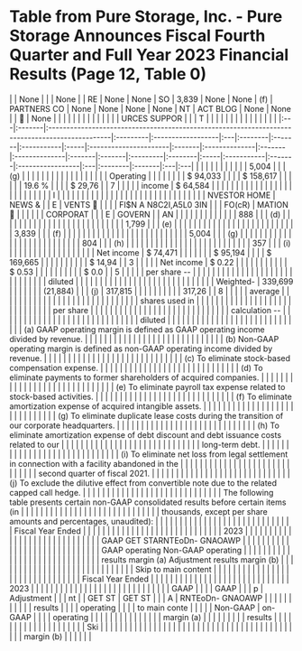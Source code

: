 # Table from Pure Storage, Inc. - Pure Storage Announces Fiscal Fourth Quarter and Full Year 2023 Financial Results (Page 12, Table 0)

|    | None   |                                                                                                |          | None              |    | RE      | None   | None       | SO   | 3,839                 | None   | None          | (f)    | PARTNERS CO   | None   | None   | None     | None    | NT   | ACT BLOG   | None   | None             |    |        | None   |    |    |
|    |        |                                                                                                |          |                   |    |         |        |            |      | URCES SUPPOR          |        |               | T      |               |        |        |          |         |      |            |        |                  |    |         |        |    |    |
|:---|:-------|:-----------------------------------------------------------------------------------------------|:---------|:------------------|:---|:--------|:-------|:-----------|:-----|:----------------------|:-------|:--------------|:-------|:--------------|:-------|:-------|:---------|:--------|:-----|:-----------|:-------|:-----------------|:---|:--------|:-------|:---|:---|
|    |        |                                                                                                |          |                   |    |         |        |            |      | 5,004                 |        |               | (g)    |               |        |        |          |         |      |            |        |                  |    |         |        |    |    |
|    |        | Operating                                                                                      |          |                   |    |         |        |            |      | $ 94,033              |        |               |        | $ 158,617     |        |        |          |         |      | 19.6 %     |        |                  |    | $ 29,76 |        | 7  |    |
|    |        | income                                                                                         | $ 64,584 |                   |    |         |        |            |      |                       |        |               |        |               |        |        |          |         |      |            |        |                  |    |         |        |    |    |
| I  |        |                                                                                                |          |                   |    |         |        |            |      |                       |        |               |        |               |        |        |          |         |      |            |        |                  |    |         |        |    |    |
|    |        | NVESTOR HOME                                                                                   | NEWS &   |                   | E  | VENTS  |        |            |      | FI$N A N8C2I,A5L0 3IN |        |               | FO(cR) | MATION       |        |        |          |         |      | CORPORAT   |        |                  | E  | GOVERN  |        | AN |    |
|    |        |                                                                                                |          |                   |    |         |        |            |      | 888                   |        |               | (d)    |               |        |        |          |         |      |            |        |                  |    |         |        |    |    |
|    |        |                                                                                                |          |                   |    |         |        |            |      | 1,799                 |        |               | (e)    |               |        |        |          |         |      |            |        |                  |    |         |        |    |    |
|    |        |                                                                                                |          |                   |    |         |        |            |      | 3,839                 |        |               | (f)    |               |        |        |          |         |      |            |        |                  |    |         |        |    |    |
|    |        |                                                                                                |          |                   |    |         |        |            |      | 5,004                 |        |               | (g)    |               |        |        |          |         |      |            |        |                  |    |         |        |    |    |
|    |        |                                                                                                |          |                   |    |         |        |            |      | 804                   |        |               | (h)    |               |        |        |          |         |      |            |        |                  |    |         |        |    |    |
|    |        |                                                                                                |          |                   |    |         |        |            |      | 357                   |        |               | (i)    |               |        |        |          |         |      |            |        |                  |    |         |        |    |    |
|    |        | Net income                                                                                     | $ 74,471 |                   |    |         |        |            |      | $ 95,194              |        |               |        | $ 169,665     |        |        |          |         |      |            |        |                  |    | $ 14,94 |        | 3  |    |
|    |        | Net income                                                                                     | $ 0.22   |                   |    |         |        |            |      |                       |        |               |        | $ 0.53        |        |        |          |         |      |            |        |                  |    | $ 0.0   |        | 5  |    |
|    |        | per share --                                                                                   |          |                   |    |         |        |            |      |                       |        |               |        |               |        |        |          |         |      |            |        |                  |    |         |        |    |    |
|    |        | diluted                                                                                        |          |                   |    |         |        |            |      |                       |        |               |        |               |        |        |          |         |      |            |        |                  |    |         |        |    |    |
|    |        | Weighted-                                                                                      | 339,699  |                   |    |         |        |            |      | (21,884)              |        |               | (j)    | 317,815       |        |        |          |         |      |            |        |                  |    | 317,26  |        | 8  |    |
|    |        | average                                                                                        |          |                   |    |         |        |            |      |                       |        |               |        |               |        |        |          |         |      |            |        |                  |    |         |        |    |    |
|    |        | shares used in                                                                                 |          |                   |    |         |        |            |      |                       |        |               |        |               |        |        |          |         |      |            |        |                  |    |         |        |    |    |
|    |        | per share                                                                                      |          |                   |    |         |        |            |      |                       |        |               |        |               |        |        |          |         |      |            |        |                  |    |         |        |    |    |
|    |        | calculation --                                                                                 |          |                   |    |         |        |            |      |                       |        |               |        |               |        |        |          |         |      |            |        |                  |    |         |        |    |    |
|    |        | diluted                                                                                        |          |                   |    |         |        |            |      |                       |        |               |        |               |        |        |          |         |      |            |        |                  |    |         |        |    |    |
|    |        | (a) GAAP operating margin is defined as GAAP operating income divided by revenue.              |          |                   |    |         |        |            |      |                       |        |               |        |               |        |        |          |         |      |            |        |                  |    |         |        |    |    |
|    |        | (b) Non-GAAP operating margin is defined as non-GAAP operating income divided by revenue.      |          |                   |    |         |        |            |      |                       |        |               |        |               |        |        |          |         |      |            |        |                  |    |         |        |    |    |
|    |        | (c) To eliminate stock-based compensation expense.                                             |          |                   |    |         |        |            |      |                       |        |               |        |               |        |        |          |         |      |            |        |                  |    |         |        |    |    |
|    |        | (d) To eliminate payments to former shareholders of acquired companies.                        |          |                   |    |         |        |            |      |                       |        |               |        |               |        |        |          |         |      |            |        |                  |    |         |        |    |    |
|    |        | (e) To eliminate payroll tax expense related to stock-based activities.                        |          |                   |    |         |        |            |      |                       |        |               |        |               |        |        |          |         |      |            |        |                  |    |         |        |    |    |
|    |        | (f) To eliminate amortization expense of acquired intangible assets.                           |          |                   |    |         |        |            |      |                       |        |               |        |               |        |        |          |         |      |            |        |                  |    |         |        |    |    |
|    |        | (g) To eliminate duplicate lease costs during the transition of our corporate headquarters.    |          |                   |    |         |        |            |      |                       |        |               |        |               |        |        |          |         |      |            |        |                  |    |         |        |    |    |
|    |        | (h) To eliminate amortization expense of debt discount and debt issuance costs related to our  |          |                   |    |         |        |            |      |                       |        |               |        |               |        |        |          |         |      |            |        |                  |    |         |        |    |    |
|    |        | long-term debt.                                                                                |          |                   |    |         |        |            |      |                       |        |               |        |               |        |        |          |         |      |            |        |                  |    |         |        |    |    |
|    |        | (i) To eliminate net loss from legal settlement in connection with a facility abandoned in the |          |                   |    |         |        |            |      |                       |        |               |        |               |        |        |          |         |      |            |        |                  |    |         |        |    |    |
|    |        | second quarter of fiscal 2021.                                                                 |          |                   |    |         |        |            |      |                       |        |               |        |               |        |        |          |         |      |            |        |                  |    |         |        |    |    |
|    |        | (j) To exclude the dilutive effect from convertible note due to the related capped call hedge. |          |                   |    |         |        |            |      |                       |        |               |        |               |        |        |          |         |      |            |        |                  |    |         |        |    |    |
|    |        | The following table presents certain non-GAAP consolidated results before certain items (in    |          |                   |    |         |        |            |      |                       |        |               |        |               |        |        |          |         |      |            |        |                  |    |         |        |    |    |
|    |        | thousands, except per share amounts and percentages, unaudited):                               |          |                   |    |         |        |            |      |                       |        |               |        |               |        |        |          |         |      |            |        |                  |    |         |        |    |    |
|    |        | Fiscal Year Ended                                                                              |          |                   |    |         |        |            |      |                       |        |               |        |               |        |        |          |         |      |            |        |                  |    |         |        |    |    |
|    |        | 2023                                                                                           |          |                   |    |         |        |            |      |                       |        |               |        |               |        |        |          |         |      |            |        |                  |    |         |        |    |    |
|    |        | GAAP GET STARNTEoDn- GNAOAWP                                                                   |          |                   |    |         |        |            |      |                       |        |               |        |               |        |        |          |         |      |            |        |                  |    |         |        |    |    |
|    |        | GAAP operating Non-GAAP operating                                                              |          |                   |    |         |        |            |      |                       |        |               |        |               |        |        |          |         |      |            |        |                  |    |         |        |    |    |
|    |        | results margin (a) Adjustment results margin (b)                                               |          |                   |    |         |        |            |      |                       |        |               |        |               |        |        |          |         |      |            |        |                  |    |         |        |    |    |
|    |        | Skip to main content                                                                           |          |                   |    |         |        |            |      |                       |        |               |        |               |        |        |          |         |      |            |        |                  |    |         |        |    |    |
|    |        |                                                                                                |          | Fiscal Year Ended |    |         |        |            |      |                       |        |               |        |               |        |        |          |         |      |            |        |                  |    |         |        |    |    |
|    |        |                                                                                                |          | 2023              |    |         |        |            |      |                       |        |               |        |               |        |        |          |         |      |            |        |                  |    |         |        |    |    |
|    |        |                                                                                                |          | GAAP              |    |         |        | GAAP       |      |                       | p      | Adjustment    |        |               | nt     |        | GET ST   | GET ST  |      |            | A      | RNTEoDn- GNAOAWP |    |         |        |    |    |
|    |        |                                                                                                |          | results           |    |         |        | operating  |      |                       |        | to main conte |        |               |        |        | Non-GAAP | on-GAAP |      |            |        | operating        |    |         |        |    |    |
|    |        |                                                                                                |          |                   |    |         |        | margin (a) |      |                       |        |               |        |               |        |        | results  |         |      |            |        |                  |    |         |        |    |    |
|    |        |                                                                                                |          |                   |    |         |        | Ski        |      |                       |        |               |        |               |        |        |          |         |      |            |        |                  |    |         |        |    |    |
|    |        |                                                                                                |          |                   |    |         |        |            |      |                       |        |               |        |               |        |        |          |         |      |            |        | margin (b)       |    |         |        |    |    |